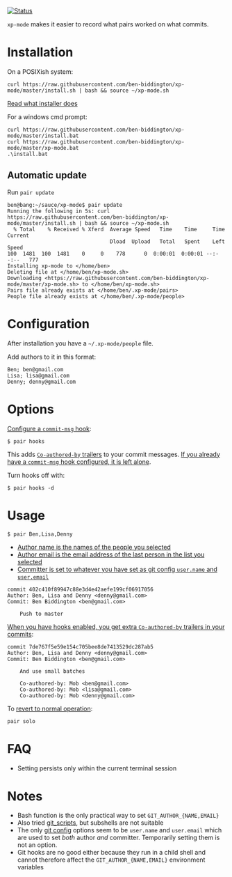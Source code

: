 [![Status](https://api.travis-ci.org/ben-biddington/xp-mode.svg)](https://travis-ci.org/ben-biddington/xp-mode)

`xp-mode` makes it easier to record what pairs worked on what commits.

# Installation

On a POSIXish system:

```
curl https://raw.githubusercontent.com/ben-biddington/xp-mode/master/install.sh | bash && source ~/xp-mode.sh 
```

[Read what installer does](/install.sh)

For a windows cmd prompt:

```
curl https://raw.githubusercontent.com/ben-biddington/xp-mode/master/install.bat
curl https://raw.githubusercontent.com/ben-biddington/xp-mode/master/xp-mode.bat
.\install.bat
```

## Automatic update

Run `pair update`

```
ben@bang:~/sauce/xp-mode$ pair update 
Running the following in 5s: curl https://raw.githubusercontent.com/ben-biddington/xp-mode/master/install.sh | bash && source ~/xp-mode.sh
  % Total    % Received % Xferd  Average Speed   Time    Time     Time  Current
                                 Dload  Upload   Total   Spent    Left  Speed
100  1481  100  1481    0     0    778      0  0:00:01  0:00:01 --:--:--   777
Installing xp-mode to </home/ben>
Deleting file at </home/ben/xp-mode.sh>
Downloading <https://raw.githubusercontent.com/ben-biddington/xp-mode/master/xp-mode.sh> to </home/ben/xp-mode.sh>
Pairs file already exists at </home/ben/.xp-mode/pairs>
People file already exists at </home/ben/.xp-mode/people>
```

# Configuration

After installation you have a `~/.xp-mode/people` file.

Add authors to it in this format:

```
Ben; ben@gmail.com
Lisa; lisa@gmail.com
Denny; denny@gmail.com
```

# Options

[Configure a `commit-msg` hook](https://github.com/ben-biddington/xp-mode/blob/master/test/installing-hooks-checks.sh):

```
$ pair hooks
```

This adds [`Co-authored-by` trailers](https://blog.github.com/2018-01-29-commit-together-with-co-authors) to your commit messages. [If you already have a `commit-msg` hook configured, it is left alone](https://github.com/ben-biddington/xp-mode/blob/master/test/installing-hooks-checks.sh).

Turn hooks off with:

```
$ pair hooks -d
```

# Usage

```
$ pair Ben,Lisa,Denny
```

* [Author name is the names of the people you selected](https://github.com/ben-biddington/xp-mode/blob/master/test/select-by-name-checks.sh)
* [Author email is the email address of the last person in the list you selected](https://github.com/ben-biddington/xp-mode/blob/master/test/select-by-name-checks.sh)
* [Committer is set to whatever you have set as git config `user.name` and `user.email`](https://github.com/ben-biddington/xp-mode/blob/master/test/select-by-name-checks.sh)

```
commit 402c410f89947c88e3d4e42aefe199cf06917056
Author: Ben, Lisa and Denny <denny@gmail.com>
Commit: Ben Biddington <ben@gmail.com>

    Push to master

```

[When you have hooks enabled, you get extra `Co-authored-by` trailers in your commits](https://github.com/ben-biddington/xp-mode/blob/master/test/commit-msg-hook-usage-checks.sh):

```
commit 7de767f5e59e154c705bee8de7413529dc287ab5
Author: Ben, Lisa and Denny <denny@gmail.com>
Commit: Ben Biddington <ben@gmail.com>

    And use small batches
    
    Co-authored-by: Mob <ben@gmail.com>
    Co-authored-by: Mob <lisa@gmail.com>
    Co-authored-by: Mob <denny@gmail.com>

```

To [revert to normal operation](https://github.com/ben-biddington/xp-mode/blob/master/test/select-by-name-checks.sh):

```
pair solo
```

# FAQ

* Setting persists only within the current terminal session

# Notes

* Bash function is the only practical way to set `GIT_AUTHOR_{NAME,EMAIL}`
* Also tried [git_scripts](https://github.com/ben-biddington/git_scripts/tree/f/optional_committer), but subshells are not suitable
* The only [git config](https://www.kernel.org/pub/software/scm/git/docs/git-config.html) options seem to be `user.name` and `user.email` which are used to set *both* author *and* committer. Temporarily setting them is not an option.
* Git hooks are no good either because they run in a child shell and cannot therefore affect the `GIT_AUTHOR_{NAME,EMAIL}` environment variables


